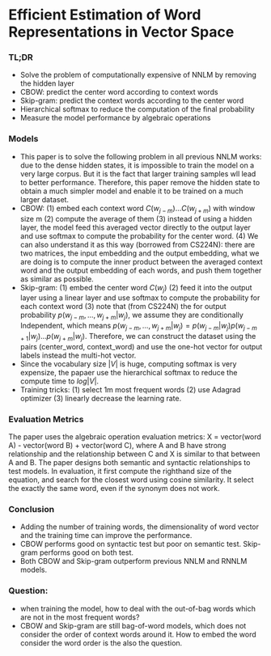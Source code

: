 # Efficient Estimation of Word Representations in Vector Space

### TL;DR

* Solve the problem of computationally expensive of NNLM by removing the hidden layer
* CBOW: predict the center word according to context words
* Skip-gram: predict the context words according to the center word
* Hierarchical softmax to reduce the computation of the final probability
* Measure the model performance by algebraic operations

### Models

* This paper is to solve the following problem in all previous NNLM works: due to the dense hidden states, it is impossible to train the model on a very large corpus. But it is the fact that larger training samples wll lead to better performance. Therefore, this paper remove the hidden state to obtain a much simpler model and enable it to be trained on a much larger dataset.
* CBOW: (1) embed each context word $C(w_{j-m}) \ldots C(w_{j+m})$ with window size m (2) compute the average of them (3) instead of using a hidden layer, the model feed this averaged vector directly to the output layer and use softmax to compute the probability for the center word. (4) We can also understand it as this way (borrowed from CS224N): there are two matrices, the input embedding and the output embedding, what we are doing is to compute the inner product between the averaged context word and the output embedding of each words, and push them together as similar as possible.
* Skip-gram: (1) embed the center word $C(w_{j})$ (2) feed it into the output layer using a linear layer and use softmax to compute the probability for each context word (3) note that (from CS224N) the for output probability $p(w_{j-m}, \ldots, w_{j+m}|w_{j})$, we assume they are conditionally Independent, which means $p(w_{j-m}, \ldots, w_{j+m}|w_{j}) = p(w_{j-m}|w_{j})p(w_{j-m+1}|w_{j}) \ldots p(w_{j+m}|w_{j})$. Therefore, we can construct the dataset using the pairs (center_word, context_word) and use the one-hot vector for output labels instead the multi-hot vector.
* Since the vocabulary size $|V|$ is huge, computing softmax is very expensize, the papaer use the hierarchical softmax to reduce the compute time to $log|V|$. 
* Training tricks: (1) select 1m most frequent words (2) use Adagrad optimizer (3) linearly decrease the learning rate.

### Evaluation Metrics

The paper uses the algebraic operation evaluation metrics: X = vector(word A) - vector(word B) + vector(word C), where A and B have strong relationship and the relationship between C and X is similar to that between A and B. The paper designs both semantic and syntactic relationships to test models. In evaluation, it first compute the righthand size of the equation, and search for the closest word using cosine similarity. It select the exactly the same word, even if the synonym does not work.

### Conclusion

*  Adding the number of training words,  the dimensionality of word vector and the training time can improve the performance.
* CBOW performs good on syntactic test but poor on semantic test. Skip-gram performs good on both test. 
* Both CBOW and Skip-gram outperform previous NNLM and RNNLM models.

### Question:

* when training the model, how to deal with the out-of-bag words which are not in the most frequent words?
* CBOW and Skip-gram are still bag-of-word models, which does not consider the order of context words around it. How to embed the word consider the word order is the also the question. 